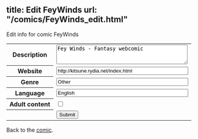 title: Edit FeyWinds
url: "/comics/FeyWinds_edit.html"
---
Edit info for comic FeyWinds

<form name="comic" action="http://gaepostmail.appspot.com/comic/" method="post">
<table class="comicinfo">
<tr>
<th>Description</th><td><textarea name="description" cols="40" rows="3">Fey Winds - Fantasy webcomic</textarea></td>
</tr>
<tr>
<th>Website</th><td><input type="text" name="url" value="http://kitsune.rydia.net/index.html" size="40"/></td>
</tr>
<tr>
<th>Genre</th><td><input type="text" name="genre" value="Other" size="40"/></td>
</tr>
<tr>
<th>Language</th><td><input type="text" name="language" value="English" size="40"/></td>
</tr>
<tr>
<th>Adult content</th><td><input type="checkbox" name="adult" value="adult" /></td>
</tr>
<tr>
<th></th><td>
<input type="hidden" name="comic" value="FeyWinds" />
<input type="submit" name="submit" value="Submit" />
</td>
</tr>
</table>
</form>

Back to the [comic](FeyWinds.html).
